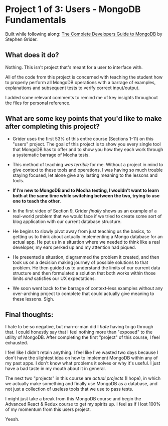 

# Project 1 of 3: Users - MongoDB Fundamentals
Built while following along: [The Complete Developers Guide to MongoDB](https://www.udemy.com/the-complete-developers-guide-to-mongodb) by Stephen Grider.

## What does it do?

Nothing. This isn't project that's meant for a user to interface with. 

All of the code from this project is concerned with teaching the student how to properly perform all MongoDB operations with a barrage of examples, explanations and subsequent tests to verify correct input/output.

I added some relevant comments to remind me of key insights throughout the files for personal reference.

## What are some key points that you'd like to make after completing this project?

* Grider uses the first 53% of this entire course (Sections 1-11) on this "users" project. The goal of this project is to show you every single tool that MongoDB has to offer and to show you how they each work through a systematic barrage of Mocha tests.

* This method of teaching *was terrible* for me. Without a project in mind to give context to these tools and operations, I was having so much trouble staying focused, let alone give any lasting meaning to the lessons and tools. 

* **If I’m new to MongoDB and to Mocha testing, I wouldn’t want to learn both at the same time while switching between the two, trying to use one to teach the other.** 

* In the first video of Section 9, Grider *finally* shows us an example of a real-world problem that we would face if we tried to create some sort of blog application with our current database structure. 

* He begins to slowly pivot away from just teaching us the basics, to getting us to think about actually implementing a Mongo database for an actual app. He put us in a situation where we needed to think like a real developer, my ears perked up and my attention had piqued.

* He presented a situation, diagrammed the problem it created, and then took us on a decision making journey of possible solutions to that problem. He then guided us to understand the limits of our current data structure and then formulated a solution that both works within those limits *and* satisfies our UX expectations. 

* We soon went back to the barrage of context-less examples without any over-arching project to complete that could actually give meaning to these lessons. Sigh.


## Final thoughts: 

I hate to be so negative, but man-o-man did I *hate* having to go through that. I could honestly say that I feel nothing more than "exposed" to the utility of MongoDB. After completing the first "project" of this course, I feel exhausted. 

I feel like I didn't retain anything. I feel like I've wasted two days because I don't have the slightest idea on how to implement MongoDB within any of my past apps. I don't know what problems it solves or why it's useful. I just have a bad taste in my mouth about it in general.

The next two "projects" in this course are *actual projects* (I hope), in which we actually make something and finally use MongoDB as a database, and not just a collection of useless tools that we use to pass tests.

I might just take a break from this MongoDB course and begin the Advanced React & Redux course to get my spirits up. I feel as if I lost 100% of my momentum from this users project.

Yeesh.

